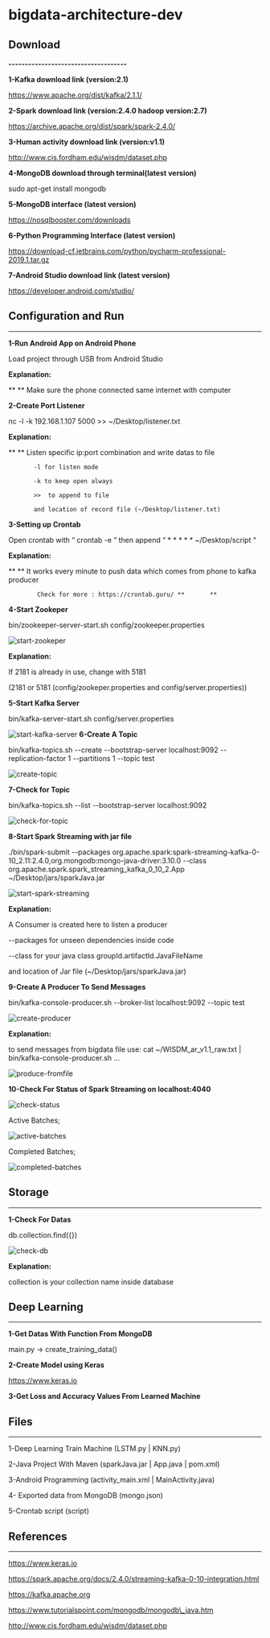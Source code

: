 # bigdata-architecture-dev

## **Download**

**------------------------------------**

**1-Kafka download link (version:2.1)**

https://www.apache.org/dist/kafka/2.1.1/

**2-Spark download link (version:2.4.0 hadoop version:2.7)**

https://archive.apache.org/dist/spark/spark-2.4.0/

**3-Human activity download link (version:v1.1)**

http://www.cis.fordham.edu/wisdm/dataset.php

**4-MongoDB download through terminal(latest version)**

sudo apt-get install mongodb

**5-MongoDB interface (latest version)**

https://nosqlbooster.com/downloads

**6-Python Programming Interface (latest version)**

https://download-cf.jetbrains.com/python/pycharm-professional-2019.1.tar.gz

**7-Android Studio download link (latest version)**

https://developer.android.com/studio/



























## **Configuration and Run**

------------------------------------



**1-Run Android App on Android Phone**

Load project through USB from Android Studio

**Explanation:**

**       ** Make sure the phone connected same internet with computer

**2-Create Port Listener**

nc -l -k 192.168.1.107 5000 >> ~/Desktop/listener.txt

**Explanation:**

**       ** Listen specific ip:port combination and write datas to file

           -l for listen mode

           -k to keep open always

           >>  to append to file

           and location of record file (~/Desktop/listener.txt)

**3-Setting up Crontab**

Open crontab with “ crontab -e “ then append  “ * * * * * ~/Desktop/script “

**Explanation:**

**       ** It works every minute to push data which comes from phone to kafka producer

            Check for more : https://crontab.guru/ **       **

**4-Start Zookeper**

bin/zookeeper-server-start.sh config/zookeeper.properties

 ![start-zookeper](https://github.com/mustafaglr/bigdata-architecture-dev/images/1.png)

**Explanation:**

 If 2181 is already in use, change with 5181

 (2181 or 5181 (config/zookeper.properties and config/server.properties))

**5-Start Kafka Server**

bin/kafka-server-start.sh config/server.properties

 ![start-kafka-server](https://github.com/mustafaglr/bigdata-architecture-dev/images/2.png)
**6-Create A Topic**

bin/kafka-topics.sh --create --bootstrap-server localhost:9092 --replication-factor 1 --partitions 1 --topic test

 ![create-topic](https://github.com/mustafaglr/bigdata-architecture-dev/images/3.png)

**7-Check for Topic**

bin/kafka-topics.sh --list --bootstrap-server localhost:9092

 ![check-for-topic](https://github.com/mustafaglr/bigdata-architecture-dev/images/4.png)

**8-Start Spark Streaming with jar file**

./bin/spark-submit --packages org.apache.spark:spark-streaming-kafka-0-10\_2.11:2.4.0,org.mongodb:mongo-java-driver:3.10.0 --class org.apache.spark.spark\_streaming\_kafka\_0\_10\_2.App ~/Desktop/jars/sparkJava.jar

 ![start-spark-streaming](https://github.com/mustafaglr/bigdata-architecture-dev/images/5.png)

**Explanation:**

 A Consumer is created here to listen a producer

 --packages for unseen dependencies inside code

 --class for your java class groupId.artifactId.JavaFileName

 and location of Jar file (~/Desktop/jars/sparkJava.jar)

**9-Create A Producer To Send Messages**

bin/kafka-console-producer.sh --broker-list localhost:9092 --topic test

 ![create-producer](https://github.com/mustafaglr/bigdata-architecture-dev/images/6.png)

**Explanation:**

 to send messages from bigdata file use: cat ~/WISDM_ar_v1.1_raw.txt | bin/kafka-console-producer.sh …

![produce-fromfile](https://github.com/mustafaglr/bigdata-architecture-dev/images/7.png)

**10-Check For Status of Spark Streaming on localhost:4040**

![check-status](https://github.com/mustafaglr/bigdata-architecture-dev/images/8.png)

Active Batches;

![active-batches](https://github.com/mustafaglr/bigdata-architecture-dev/images/9.png)

Completed Batches;

 ![completed-batches](https://github.com/mustafaglr/bigdata-architecture-dev/images/10.png)

## **Storage**

------------------------------------

**1-Check For Datas**

db.collection.find({})

![check-db](https://github.com/mustafaglr/bigdata-architecture-dev/images/11.png)

**Explanation:**

 collection is your collection name inside database


















## **Deep Learning**

------------------------------------

**1-Get Datas With Function From MongoDB**

main.py -> create_training_data()

**2-Create Model using Keras**

https://www.keras.io

**3-Get Loss and Accuracy Values From Learned Machine**






















## **Files**

------------------------------------

1-Deep Learning Train Machine (LSTM.py | KNN.py)

2-Java Project With Maven (sparkJava.jar | App.java | pom.xml)

3-Android Programming (activity_main.xml | MainActivity.java)

4- Exported data from MongoDB (mongo.json)

5-Crontab script (script)





















## **References**

------------------------------------

https://www.keras.io

https://spark.apache.org/docs/2.4.0/streaming-kafka-0-10-integration.html

https://kafka.apache.org

https://www.tutorialspoint.com/mongodb/mongodb\_java.htm

http://www.cis.fordham.edu/wisdm/dataset.php
